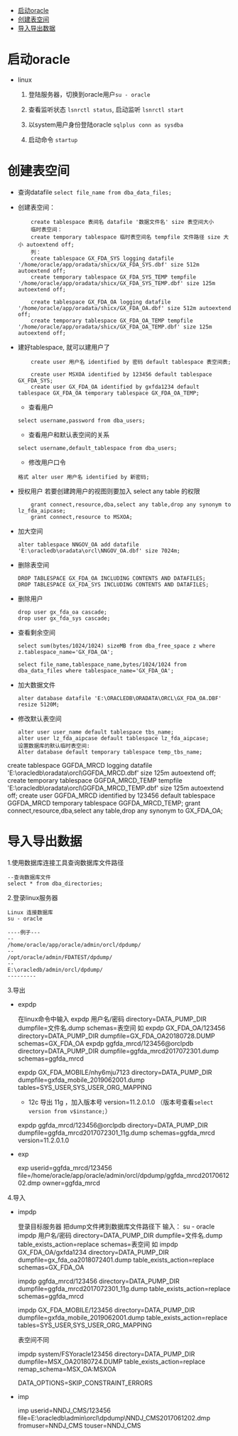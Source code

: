 
- [启动oracle](#启动oracle)
- [创建表空间](#创建表空间)
- [导入导出数据](#导入导出数据)

# 启动oracle

- linux

    1. 登陆服务器，切换到oracle用户`su - oracle`

    2. 查看监听状态 `lsnrctl status`, 启动监听 `lsnrctl start`

    3. 以system用户身份登陆oracle  `sqlplus conn as sysdba`

    4. 启动命令 `startup`

# 创建表空间

- 查询datafile `select file_name from dba_data_files;`

- 创建表空间：

    ```
        create tablespace 表间名 datafile '数据文件名' size 表空间大小
        临时表空间：
        create temporary tablespace 临时表空间名 tempfile 文件路径 size 大小 autoextend off;
        列：
        create tablespace GX_FDA_SYS logging datafile '/home/oracle/app/oradata/shicx/GX_FDA_SYS.dbf' size 512m autoextend off;
        create temporary tablespace GX_FDA_SYS_TEMP tempfile '/home/oracle/app/oradata/shicx/GX_FDA_SYS_TEMP.dbf' size 125m autoextend off;

        create tablespace GX_FDA_OA logging datafile '/home/oracle/app/oradata/shicx/GX_FDA_OA.dbf' size 512m autoextend off;
        create temporary tablespace GX_FDA_OA_TEMP tempfile '/home/oracle/app/oradata/shicx/GX_FDA_OA_TEMP.dbf' size 125m autoextend off;
    ```

- 建好tablespace, 就可以建用户了

    ```
        create user 用户名 identified by 密码 default tablespace 表空间表;

        create user MSXOA identified by 123456 default tablespace GX_FDA_SYS;
        create user GX_FDA_OA identified by gxfda1234 default tablespace GX_FDA_OA temporary tablespace GX_FDA_OA_TEMP;

    ```

    - 查看用户

    `select username,password from dba_users;`

    - 查看用户和默认表空间的关系

    `select username,default_tablespace from dba_users;`

    - 修改用户口令

    `格式 alter user 用户名 identified by 新密码;`

- 授权用户 若要创建跨用户的视图则要加入 select any table 的权限

    ```
        grant connect,resource,dba,select any table,drop any synonym to lz_fda_aipcase;
        grant connect,resource to MSXOA;
    ```

- 加大空间

    ```
    alter tablespace NNGOV_OA add datafile 'E:\oracledb\oradata\orcl\NNGOV_OA.dbf' size 7024m;
    ```

- 删除表空间

    ```
    DROP TABLESPACE GX_FDA_OA INCLUDING CONTENTS AND DATAFILES;
    DROP TABLESPACE GX_FDA_SYS INCLUDING CONTENTS AND DATAFILES;
    ```

- 删除用户
    ```
    drop user gx_fda_oa cascade;
    drop user gx_fda_sys cascade;
    ```

- 查看剩余空间
    ```
    select sum(bytes/1024/1024) sizeMB from dba_free_space z where z.tablespace_name='GX_FDA_OA';

    select file_name,tablespace_name,bytes/1024/1024 from dba_data_files where tablespace_name='GX_FDA_OA';
    ```

- 加大数据文件
    ```
    alter database datafile 'E:\ORACLEDB\ORADATA\ORCL\GX_FDA_OA.DBF' resize 5120M;
    ```

- 修改默认表空间
    ```
    alter user user_name default tablespace tbs_name;
    alter user lz_fda_aipcase default tablespace lz_fda_aipcase;
    设置数据库的默认临时表空间:
    Alter database default temporary tablespace temp_tbs_name;
    ```

create tablespace GGFDA_MRCD logging datafile 'E:\oracledb\oradata\orcl\GGFDA_MRCD.dbf' size 125m autoextend off;
create temporary tablespace GGFDA_MRCD_TEMP tempfile 'E:\oracledb\oradata\orcl\GGFDA_MRCD_TEMP.dbf' size 125m autoextend off;
create user GGFDA_MRCD identified by 123456 default tablespace GGFDA_MRCD temporary tablespace GGFDA_MRCD_TEMP;
grant connect,resource,dba,select any table,drop any synonym to GX_FDA_OA;

# 导入导出数据

1.使用数据库连接工具查询数据库文件路径

	--查询数据库文件
	select * from dba_directories;

2.登录linux服务器

	Linux 连接数据库
	su - oracle

	----例子---
	--
	/home/oracle/app/oracle/admin/orcl/dpdump/
	--
	/opt/oracle/admin/FDATEST/dpdump/
	--
	E:\oracledb/admin/orcl/dpdump/
	---------

3.导出

- expdp

	在linux命令中输入
	expdp 用户名/密码 directory=DATA_PUMP_DIR dumpfile=文件名.dump schemas=表空间
	如
	expdp GX_FDA_OA/123456 directory=DATA_PUMP_DIR dumpfile=GX_FDA_OA20180728.DUMP schemas=GX_FDA_OA
	expdp ggfda_mrcd/123456@orclpdb directory=DATA_PUMP_DIR dumpfile=ggfda_mrcd2017072301.dump schemas=ggfda_mrcd
	
	expdp GX_FDA_MOBILE/nhy6mju7123 directory=DATA_PUMP_DIR dumpfile=gxfda_mobile_2019062001.dump tables=SYS_USER,SYS_USER_ORG_MAPPING

    * 12c 导出 11g ，加入版本号 version=11.2.0.1.0 （版本号查看`select version from v$instance;`）

    expdp ggfda_mrcd/123456@orclpdb directory=DATA_PUMP_DIR dumpfile=ggfda_mrcd2017072301_11g.dump schemas=ggfda_mrcd version=11.2.0.1.0

- exp

    exp userid=ggfda_mrcd/123456 file=/home/oracle/app/oracle/admin/orcl/dpdump/ggfda_mrcd2017061202.dmp owner=ggfda_mrcd

4.导入

- impdp

	登录目标服务器
	把dump文件拷到数据库文件路径下
	输入：
	su - oracle
	impdp 用户名/密码 directory=DATA_PUMP_DIR dumpfile=文件名.dump table_exists_action=replace schemas=表空间
	如
	impdp GX_FDA_OA/gxfda1234 directory=DATA_PUMP_DIR dumpfile=gx_fda_oa2018072401.dump table_exists_action=replace schemas=GX_FDA_OA

	impdp ggfda_mrcd/123456 directory=DATA_PUMP_DIR dumpfile=ggfda_mrcd2017072301_11g.dump table_exists_action=replace schemas=ggfda_mrcd
	
	impdp GX_FDA_MOBILE/123456 directory=DATA_PUMP_DIR dumpfile=gxfda_mobile_2019062001.dump table_exists_action=replace tables=SYS_USER,SYS_USER_ORG_MAPPING

    表空间不同

    impdp system/FSYoracle123456 directory=DATA_PUMP_DIR dumpfile=MSX_OA20180724.DUMP table_exists_action=replace remap_schema=MSX_OA:MSXOA

    DATA_OPTIONS=SKIP_CONSTRAINT_ERRORS

- imp

	imp userid=NNDJ_CMS/123456 file=E:\oracledb\admin\orcl\dpdump\NNDJ_CMS2017061202.dmp fromuser=NNDJ_CMS touser=NNDJ_CMS
